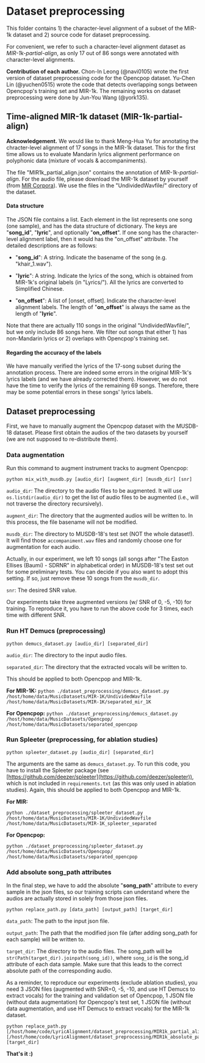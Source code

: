 # Dataset preprocessing

This folder contains 1) the character-level alignment of a subset of the MIR-1k dataset and 2) source code for dataset preprocessing.

For convenient, we refer to such a character-level alignment dataset as *MIR-1k-partial-align*, as only 17 out of 86 songs were annotated with character-level alignments.

**Contribution of each author.** Chon-In Leong (@navi0105) wrote the first version of dataset preprocessing code for the Opencpop dataset. Yu-Chen Lin (@yuchen0515) wrote the code that detects overlapping songs between Opencpop's training set and MIR-1k. The remaining works on dataset preprocessing were done by Jun-You Wang (@york135).

## Time-aligned MIR-1k dataset (MIR-1k-partial-align)

**Acknowledgement.** We would like to thank Meng-Hua Yu for annotating the chracter-level alignment of 17 songs in the MIR-1k dataset. This for the first time allows us to evaluate Mandarin lyrics alignment performance on polyphonic data (mixture of vocals & accompaniments).

The file "MIR1k_partial_align.json" contains the annotation of *MIR-1k-partial-align*. For the audio file, please download the MIR-1k dataset by yourself (from [MIR Corpora](http://mirlab.org/dataset/public/)). We use the files in the "UndividedWavfile/" directory of the dataset.

#### Data structure

The JSON file contains a list. Each element in the list represents one song (one sample), and has the data structure of dictionary. The keys are "**song_id**", "**lyric**", and optionally "**on_offset**". If one song has the character-level alignment label, then it would has the "on_offset" attribute. The detailed descriptions are as follows:

- "**song_id**": A string. Indicate the basename of the song (e.g. "khair_1.wav").

- "**lyric**": A string. Indicate the lyrics of the song, which is obtained from MIR-1k's original labels (in "Lyrics/"). All the lyrics are converted to Simplified Chinese.

- "**on_offset**": A list of [onset, offset]. Indicate the character-level alignment labels. The length of "**on_offset**" is always the same as the length of "**lyric**".

Note that there are actually 110 songs in the original "UndividedWavfile/", but we only include 86 songs here. We filter out songs that either 1) has non-Mandarin lyrics or 2) overlaps with Opencpop's training set.

#### Regarding the accuracy of the labels

We have manually verified the lyrics of the 17-song subset during the annotation process. There are indeed some errors in the original MIR-1k's lyrics labels (and we have already corrected them). However, we do not have the time to verify the lyrics of the remaining 69 songs. Therefore, there may be some potential errors in these songs' lyrics labels.

## Dataset preprocessing

First, we have to manually augment the Opencpop dataset with the MUSDB-18 dataset. Please first obtain the audios of the two datasets by yourself (we are not supposed to re-distribute them).

### Data augmentation

Run this command to augment instrument tracks to augment Opencpop:

```
python mix_with_musdb.py [audio_dir] [augment_dir] [musdb_dir] [snr]
```

`audio_dir`: The directory to the audio files to be augmented. It will use ``os.listdir(audio_dir)`` to get the list of audio files to be augmented (i.e., will not traverse the directory recursively).

``augment_dir``: The directory that the augmented audios will be written to. In this process, the file basename will not be modified.

``musdb_dir``: The directory to MUSDB-18's test set (NOT the whole dataset!). It will find those ``accompaniment.wav`` files and randomly choose one for augmentation for each audio.

Actually, in our experiment, we left 10 songs (all songs after "The Easton Ellises (Baumi) - SDRNR" in alphabetical order) in MUSDB-18's test set out for some preliminary tests. You can decide if you also want to adopt this setting. If so, just remove these 10 songs from the `musdb_dir`.

``snr``: The desired SNR value.

Our experiments take three augmented versions (w/ SNR of 0, -5, -10) for training. To reproduce it, you have to run the above code for 3 times, each time with different SNR.

### Run HT Demucs (preprocessing)

```
python demucs_dataset.py [audio_dir] [separated_dir]
```

`audio_dir`: The directory to the input audio files.

`separated_dir`: The directory that the extracted vocals will be written to.

This should be applied to both Opencpop and MIR-1k.

**For MIR-1K:**
`python ./dataset_preprocessing/demucs_dataset.py /host/home/data/MusicDatasets/MIR-1K/UndividedWavfile /host/home/data/MusicDatasets/MIR-1K/separated_mir_1K` 

**For Opencpop:**
`python ./dataset_preprocessing/demucs_dataset.py /host/home/data/MusicDatasets/Opencpop/ /host/home/data/MusicDatasets/separated_opencpop`

### Run Spleeter (preprocessing, for ablation studies)

```
python spleeter_dataset.py [audio_dir] [separated_dir]
```

The arguments are the same as ``demucs_dataset.py``. To run this code, you have to install the Spleeter package (see [https://github.com/deezer/spleeter](https://github.com/deezer/spleeter)), which is not included in ``requirements.txt`` (as this was only used in ablation studies). Again, this should be applied to both Opencpop and MIR-1k.

**For MIR:** 

`python ./dataset_preprocessing/spleeter_dataset.py /host/home/data/MusicDatasets/MIR-1K/UndividedWavfile /host/home/data/MusicDatasets/MIR-1K_spleeter_separated`

**For Opencpop:**

`python ./dataset_preprocessing/spleeter_dataset.py /host/home/data/MusicDatasets/Opencpop/ /host/home/data/MusicDatasets/separated_opencpop`

### Add absolute song_path attributes

In the final step, we have to add the absolute "**song_path**" attribute to every sample in the json files, so our training scripts can understand where the audios are actually stored in solely from those json files.

```
python replace_path.py [data_path] [output_path] [target_dir]
```

`data_path`: The path to the input json file.

`output_path`: The path that the modified json file (after adding song_path for each sample) will be written to.

`target_dir`: The directory to the audio files. The song_path will be ``str(Path(target_dir).joinpath(song_id))``, where ``song_id`` is the song_id attribute of each data sample. Make sure that this leads to the correct absolute path of the corresponding audio.

As a reminder, to reproduce our experiments (exclude ablation studies), you need 3 JSON files (augmented with SNR=0, -5, -10, and use HT Demucs to extract vocals) for the training and validation set of Opencpop, 1 JSON file (without data augmentation) for Opencpop's test set, 1 JSON file (without data augmentation, and use HT Demucs to extract vocals) for the MIR-1k dataset.

```
python replace_path.py [/host/home/code/LyricAlignment/dataset_preprocessing/MIR1k_partial_align.json] [/host/home/code/LyricAlignment/dataset_preprocessing/MIR1k_absolute_path_for_partial_align.json] [target_dir]
```

**That's it :)**
